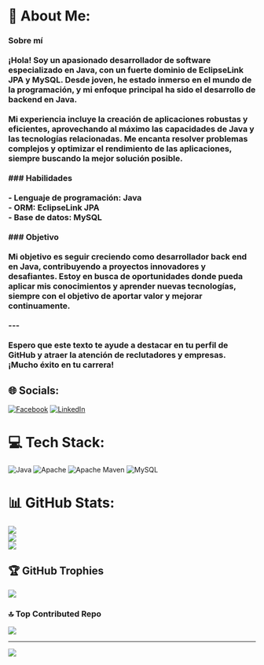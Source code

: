 # 💫 About Me:
### Sobre mí<br><br>¡Hola! Soy un apasionado desarrollador de software especializado en Java, con un fuerte dominio de EclipseLink JPA y MySQL. Desde joven, he estado inmerso en el mundo de la programación, y mi enfoque principal ha sido el desarrollo de backend en Java.<br><br>Mi experiencia incluye la creación de aplicaciones robustas y eficientes, aprovechando al máximo las capacidades de Java y las tecnologías relacionadas. Me encanta resolver problemas complejos y optimizar el rendimiento de las aplicaciones, siempre buscando la mejor solución posible.<br><br>### Habilidades<br><br>- **Lenguaje de programación:** Java<br>- **ORM:** EclipseLink JPA<br>- **Base de datos:** MySQL<br><br>### Objetivo<br><br>Mi objetivo es seguir creciendo como desarrollador back end en Java, contribuyendo a proyectos innovadores y desafiantes. Estoy en busca de oportunidades donde pueda aplicar mis conocimientos y aprender nuevas tecnologías, siempre con el objetivo de aportar valor y mejorar continuamente.<br><br>---<br><br>Espero que este texto te ayude a destacar en tu perfil de GitHub y atraer la atención de reclutadores y empresas. ¡Mucho éxito en tu carrera!


## 🌐 Socials:
[![Facebook](https://img.shields.io/badge/Facebook-%231877F2.svg?logo=Facebook&logoColor=white)](https://facebook.com/Overworld.Nick) [![LinkedIn](https://img.shields.io/badge/LinkedIn-%230077B5.svg?logo=linkedin&logoColor=white)](https://linkedin.com/in/nickclap-mc-20b627313) 

# 💻 Tech Stack:
![Java](https://img.shields.io/badge/java-%23ED8B00.svg?style=for-the-badge&logo=openjdk&logoColor=white) ![Apache](https://img.shields.io/badge/apache-%23D42029.svg?style=for-the-badge&logo=apache&logoColor=white) ![Apache Maven](https://img.shields.io/badge/Apache%20Maven-C71A36?style=for-the-badge&logo=Apache%20Maven&logoColor=white) ![MySQL](https://img.shields.io/badge/mysql-4479A1.svg?style=for-the-badge&logo=mysql&logoColor=white)
# 📊 GitHub Stats:
![](https://github-readme-stats.vercel.app/api?username=NickClap98&theme=rose_pine&hide_border=false&include_all_commits=false&count_private=false)<br/>
![](https://github-readme-streak-stats.herokuapp.com/?user=NickClap98&theme=rose_pine&hide_border=false)<br/>
![](https://github-readme-stats.vercel.app/api/top-langs/?username=NickClap98&theme=rose_pine&hide_border=false&include_all_commits=false&count_private=false&layout=compact)

## 🏆 GitHub Trophies
![](https://github-profile-trophy.vercel.app/?username=NickClap98&theme=darcula&no-frame=false&no-bg=true&margin-w=4)

### 🔝 Top Contributed Repo
![](https://github-contributor-stats.vercel.app/api?username=NickClap98&limit=5&theme=dark&combine_all_yearly_contributions=true)

---
[![](https://visitcount.itsvg.in/api?id=NickClap98&icon=0&color=0)](https://visitcount.itsvg.in)

<!-- Proudly created with GPRM ( https://gprm.itsvg.in ) -->
